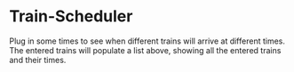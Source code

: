 # Train-Scheduler

Plug in some times to see when different trains will arrive at different times.
The entered trains will populate a list above, showing all the entered trains and their times.